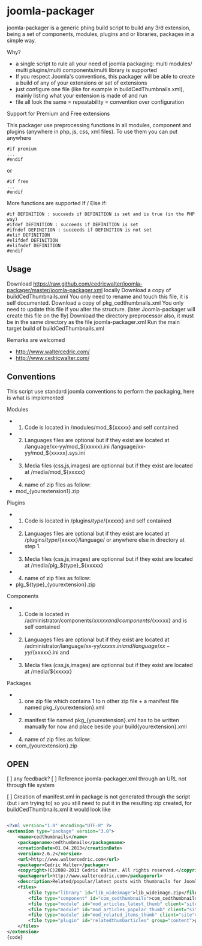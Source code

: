joomla-packager
===============

joomla-packager is a generic phing build script to build any 3rd extension, being a set of components, modules, plugins and or libraries, packages in a simple way.

Why?
* a single script to rule all your need of joomla packaging: multi modules/ multi plugins/multi components/multi library is supported
* If you respect Joomla's conventions, this packager will be able to create a build of any of your extensions or set of extensions
* just configure one file (like for example in buildCedThumbnails.xml), mainly listing what your extension is made of and run
* file all look the same = repeatability = convention over configuration

Support for Premium and Free extensions

This packager use preprocessing functions in all modules, component and plugins (anywhere in php, js, css, xml files). To use them you can put anywhere


```
#if premium
...
#endif
```

or 
```
#if free
...
#endif
```

More functions are supported If / Else if:
```
#if DEFINITION : succeeds if DEFINITION is set and is true (in the PHP way)
#ifdef DEFINITION : succeeds if DEFINITION is set
#ifndef DEFINITION : succeeds if DEFINITION is not set
#elif DEFINITION
#elifdef DEFINITION
#elifndef DEFINITION
#endif
```

Usage
------------
Download https://raw.github.com/cedricwalter/joomla-packager/master/joomla-packager.xml locally 
Download a copy of buildCedThumbnails.xml You only need to rename and touch this file, it is self documented. 
Download a copy of pkg_cedthumbnails.xml You only need to update this file if you alter the structure. (later Joomla-packager will create this file on the fly) 
Download the directory preprocessor also, it must be in the same directory as the file joomla-packager.xml
Run the main target build of buildCedThumbnails.xml 


Remarks are welcomed
+ http://www.waltercedric.com/
+ http://www.cedricwalter.com/
 

Conventions
------------
This script use standard joomla conventions to perform the packaging, here is what is implemented

Modules
* 1. Code is located in /modules/mod_${xxxxx} and self contained
* 2. Languages files are optional but if they exist are located at /language/xx-yy/mod_${xxxxx}.ini /language/xx-yy/mod_${xxxxx}.sys.ini
* 3. Media files (css,js,images) are optionnal but if they exist are located at /media/mod_${xxxxx}
* 4. name of zip files as follow:
 * mod_{yourextension1}.zip
 
Plugins
* 1. Code is located in /plugins/${type}/${xxxxx} and self contained
* 2. Languages files are optional but if they exist are located at /plugins/${type}/${xxxxx}/language/ or anywhere else in directory at step 1.
* 3. Media files (css,js,images) are optionnal but if they exist are located at /media/plg_${type}_${xxxxx}
* 4. name of zip files as follow:
 * plg_${type}_{yourextension}.zip

Components
* 1. Code is located in /administrator/components/${xxxxx} and /components/${xxxxx} and is self contained 
* 2. Languages files are optional but if they exist are located at /administrator/language/xx-yy/${xxxxx}.ini and /language/xx-yy/${xxxxx}.ini and 
* 3. Media files (css,js,images) are optionnal but if they exist are located at /media/${xxxxx}

Packages
* 1. one zip file which contains 1 to n other zip file +  a manifest file named pkg_{yourextension}.xml
* 2. manifest file named pkg_{yourextension}.xml has to be written manually for now and place beside your build{yourextension}.xml
* 4. name of zip files as follow:
 * com_{yourextension}.zip 

OPEN
------------

[ ] any feedback?
[ ] Reference joomla-packager.xml through an URL not through file system

[ ] Creation of manifest.xml in package is not generated through the script (but i am trying to)
so you still need to put it in the resulting zip created, for buildCedThumbnails.xml it would look like

```xml

<?xml version="1.0" encoding="UTF-8" ?>
<extension type="package" version="3.0">
    <name>cedthumbnails</name>
    <packagename>cedthumbnails</packagename>
    <creationDate>01.04.2013</creationDate>
    <version>2.6.2</version>
    <url>http://www.waltercedric.com</url>
    <packager>Cedric Walter</packager>
    <copyright>(C)2008-2013 Cedric Walter. All rights reserved.</copyright>
    <packagerurl>http://www.waltercedric.com</packagerurl>
    <description>Related/popular/latest posts with thumbnails for Joomla. Use the library WideImage for PHP. 3 modules and 1 plugin Extensions.</description>
    <files>
        <file type="library" id="lib_wideimage">lib_wideimage.zip</file>
        <file type="component" id="com_cedthumbnails">com_cedthumbnails.zip</file>
        <file type="module" id="mod_articles_latest_thumb" client="site">mod_articles_latest_thumb.zip</file>
        <file type="module" id="mod_articles_popular_thumb" client="site">mod_articles_popular_thumb.zip</file>
        <file type="module" id="mod_related_items_thumb" client="site">mod_related_items_thumb.zip</file>
        <file type="plugin" id="relatedthumbarticles" group="content">plg_content_relatedthumbitems.zip</file>
    </files>
</extension>
{code}
```

